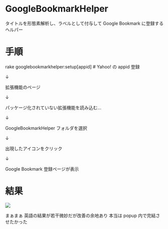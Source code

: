 GoogleBookmarkHelper
===========

タイトルを形態素解析し、ラベルとして付与して Google Bookmark に登録するヘルパー

# 手順

rake googlebookmarkhelper:setup[appid]  # Yahoo! の appid 登録

↓

拡張機能のページ

↓

パッケージ化されていない拡張機能を読み込む...

↓

GoogleBookmarkHelper フォルダを選択

↓

出現したアイコンをクリック

↓

Google Bookmark 登録ページが表示

# 結果

![](http://gyazo.com/2f1e63b1ff19d1b5a68eac4206b7b0a6.png)

まぁまぁ
英語の結果が若干微妙だが改善の余地あり
本当は popup 内で完結させたかった
